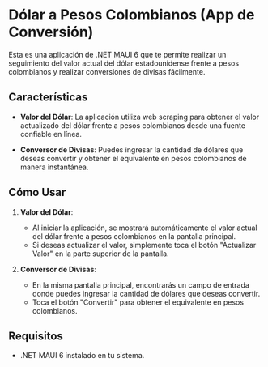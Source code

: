 # Dólar a Pesos Colombianos (App de Conversión)

Esta es una aplicación de .NET MAUI 6 que te permite realizar un seguimiento del valor actual del dólar estadounidense frente a pesos colombianos y realizar conversiones de divisas fácilmente.

## Características

- **Valor del Dólar**: La aplicación utiliza web scraping para obtener el valor actualizado del dólar frente a pesos colombianos desde una fuente confiable en línea.

- **Conversor de Divisas**: Puedes ingresar la cantidad de dólares que deseas convertir y obtener el equivalente en pesos colombianos de manera instantánea.


## Cómo Usar

1. **Valor del Dólar**:
   - Al iniciar la aplicación, se mostrará automáticamente el valor actual del dólar frente a pesos colombianos en la pantalla principal.
   - Si deseas actualizar el valor, simplemente toca el botón "Actualizar Valor" en la parte superior de la pantalla.

2. **Conversor de Divisas**:
   - En la misma pantalla principal, encontrarás un campo de entrada donde puedes ingresar la cantidad de dólares que deseas convertir.
   - Toca el botón "Convertir" para obtener el equivalente en pesos colombianos.

## Requisitos

- .NET MAUI 6 instalado en tu sistema.
